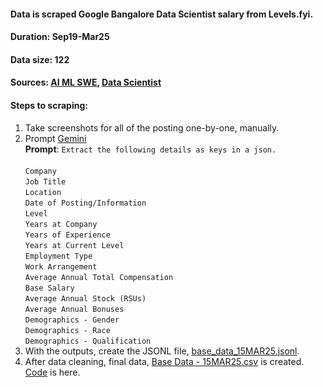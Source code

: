 #### Data is scraped Google Bangalore Data Scientist salary from Levels.fyi.
#### Duration: Sep19-Mar25
#### Data size: 122
#### Sources: [AI ML SWE](https://www.levels.fyi/t/software-engineer/locations/greater-bengaluru?search=google+ai+ml), [Data Scientist](https://www.levels.fyi/t/data-scientist/locations/greater-bengaluru?search=google)

#### Steps to scraping:
1. Take screenshots for all of the posting one-by-one, manually.
2. Prompt [Gemini](https://gemini.google.com/) <br>
   **Prompt**: `Extract the following details as keys in a json.`<br><br>
`Company`<br>
`Job Title`<br>
`Location`<br>
`Date of Posting/Information`<br>
`Level`<br>
`Years at Company`<br>
`Years of Experience`<br>
`Years at Current Level`<br>
`Employment Type`<br>
`Work Arrangement`<br>
`Average Annual Total Compensation`<br>
`Base Salary`<br>
`Average Annual Stock (RSUs)`<br>
`Average Annual Bonuses`<br>
`Demographics - Gender`<br>
`Demographics - Race`<br>
`Demographics - Qualification`<br>
3. With the outputs, create the JSONL file, [base_data_15MAR25.jsonl](https://github.com/AI-ML-Notes/Awesome-Data-Science-Resources/blob/main/Google-Bangalore-Data-Scientist-Salary/base_data_15MAR25.jsonl).
4. After data cleaning, final data, [Base Data - 15MAR25.csv](https://github.com/AI-ML-Notes/Awesome-Data-Science-Resources/blob/main/Google-Bangalore-Data-Scientist-Salary/Base%20Data%20-%2015MAR25.csv) is created. [Code](https://github.com/AI-ML-Notes/Awesome-Data-Science-Resources/blob/main/Google-Bangalore-Data-Scientist-Salary/01_Base_Data_Prep.ipynb) is here.
